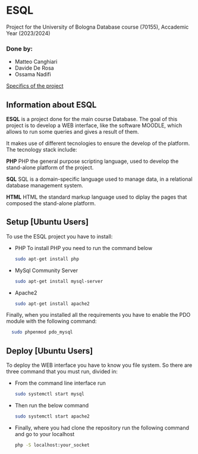 # ESQL
Project for the University of Bologna Database course (70155), Accademic Year (2023/2024)

### Done by:
- Matteo Canghiari
- Davide De Rosa
- Ossama Nadifi

[Specifics of the project](https://virtuale.unibo.it/mod/resource/view.php?id=1355231)

## Information about ESQL
**ESQL** is a project done for the main course Database. The goal of this project is to develop a WEB interface, like the software MOODLE, which allows to run some queries and gives a result of them. 

It makes use of different tecnologies to ensure the develop of the platform. The tecnology stack include:

**PHP**
PHP the general purpose scripting language, used to develop the stand-alone platform of the project.

**SQL**
SQL is a domain-specific language used to manage data, in a relational database management system.

**HTML**
HTML the standard markup language used to diplay the pages that composed the stand-alone platform.

## Setup [Ubuntu Users]
To use the ESQL project you have to install:
- PHP
  To install PHP you need to run the command below
  ```bash
  sudo apt-get install php
  ```
- MySql Community Server
  ```bash
  sudo apt-get install mysql-server
  ```
- Apache2
  ```bash
  sudo apt-get install apache2
  ```
Finally, when you installed all the requirements you have to enable the PDO module with the following command:
```bash
  sudo phpenmod pdo_mysql
  ```
## Deploy [Ubuntu Users]
To deploy the WEB interface you have to know you file system. So there are three command that you must run, divided in:
- From the command line interface run
  ```bash
  sudo systemctl start mysql
  ```
- Then run the below command
  ```bash
  sudo systemctl start apache2
  ```
- Finally, where you had clone the repository run the following command and go to your localhost
   ```bash
  php -S localhost:your_socket
  ```

